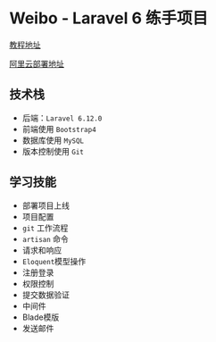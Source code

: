 # Weibo - Laravel 6 练手项目

[教程地址](https://learnku.com/courses/laravel-essential-training/6.x)

[阿里云部署地址](http://wb.7emini.club/)

## 技术栈

* 后端：`Laravel 6.12.0`
* 前端使用 `Bootstrap4`
* 数据库使用 `MySQL`
* 版本控制使用 `Git`

## 学习技能

* 部署项目上线
* 项目配置
* `git` 工作流程
* `artisan` 命令
* 请求和响应
* `Eloquent`模型操作
* 注册登录
* 权限控制
* 提交数据验证
* 中间件
* Blade模版
* 发送邮件


